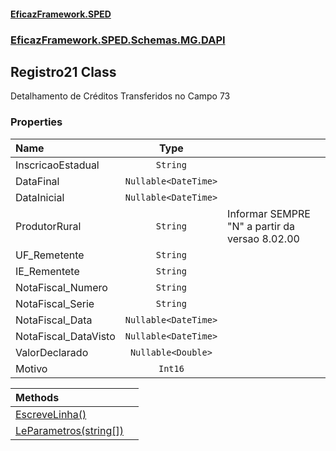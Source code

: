#### [EficazFramework.SPED](EficazFrameworkSPED.md 'EficazFramework SPED')
### [EficazFramework.SPED.Schemas.MG.DAPI](EficazFramework.SPED.Schemas.MG.DAPI.md 'EficazFramework.SPED.Schemas.MG.DAPI')

## Registro21 Class

Detalhamento de Créditos Transferidos no Campo 73
### Properties

| Name | Type | |
| :--- | :---: | :--- |
| InscricaoEstadual | `String` |  |
| DataFinal | `Nullable<DateTime>` |  |
| DataInicial | `Nullable<DateTime>` |  |
| ProdutorRural | `String` | Informar SEMPRE "N" a partir da versao 8.02.00 |
| UF_Remetente | `String` |  |
| IE_Rementete | `String` |  |
| NotaFiscal_Numero | `String` |  |
| NotaFiscal_Serie | `String` |  |
| NotaFiscal_Data | `Nullable<DateTime>` |  |
| NotaFiscal_DataVisto | `Nullable<DateTime>` |  |
| ValorDeclarado | `Nullable<Double>` |  |
| Motivo | `Int16` |  |

| Methods | |
| :--- | :--- |
| [EscreveLinha()](EficazFramework.SPED.Schemas.MG.DAPI/Registro21/EscreveLinha().md 'EficazFramework.SPED.Schemas.MG.DAPI.Registro21.EscreveLinha()') | |
| [LeParametros(string[])](EficazFramework.SPED.Schemas.MG.DAPI/Registro21/LeParametros(string[]).md 'EficazFramework.SPED.Schemas.MG.DAPI.Registro21.LeParametros(string[])') | |
